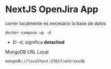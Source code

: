 # NextJS OpenJira App

correr localmente es necesario la base de datos

```
docker-compose up -d
```

-    El -d, significa **detached**

MongoDB URL Local

```
mongodb://localhost:27017/entriesdb
```
